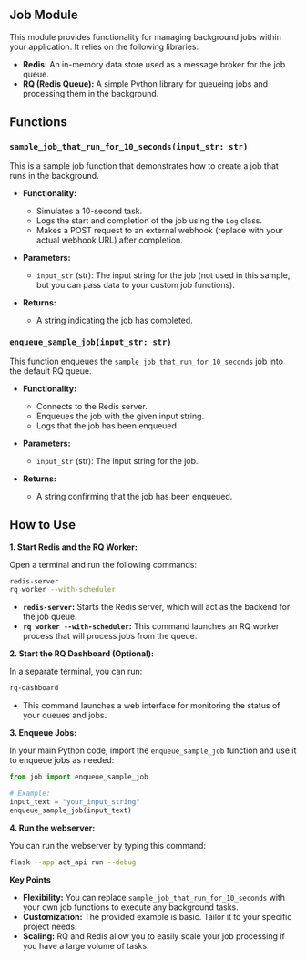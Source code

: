 ## Job Module

This module provides functionality for managing background jobs within your application. It relies on the following libraries:

* **Redis:** An in-memory data store used as a message broker for the job queue.
* **RQ (Redis Queue):** A simple Python library for queueing jobs and processing them in the background.

## Functions

### `sample_job_that_run_for_10_seconds(input_str: str)`

This is a sample job function that demonstrates how to create a job that runs in the background.

* **Functionality:**
    * Simulates a 10-second task.
    * Logs the start and completion of the job using the `Log` class.
    * Makes a POST request to an external webhook (replace with your actual webhook URL) after completion.

* **Parameters:**
    * `input_str` (str): The input string for the job (not used in this sample, but you can pass data to your custom job functions).

* **Returns:**
    * A string indicating the job has completed.

### `enqueue_sample_job(input_str: str)`

This function enqueues the `sample_job_that_run_for_10_seconds` job into the default RQ queue.

* **Functionality:**
    * Connects to the Redis server.
    * Enqueues the job with the given input string.
    * Logs that the job has been enqueued.

* **Parameters:**
    * `input_str` (str): The input string for the job.

* **Returns:**
    * A string confirming that the job has been enqueued.

## How to Use

**1. Start Redis and the RQ Worker:**

Open a terminal and run the following commands:

```bash
redis-server
rq worker --with-scheduler
```
- **`redis-server`:** Starts the Redis server, which will act as the backend for the job queue.
- **`rq worker --with-scheduler`:** This command launches an RQ worker process that will process jobs from the queue.

**2. Start the RQ Dashboard (Optional):**

In a separate terminal, you can run:
```bash
rq-dashboard
```
- This command launches a web interface for monitoring the status of your queues and jobs.

**3. Enqueue Jobs:**

In your main Python code, import the `enqueue_sample_job` function and use it to enqueue jobs as needed:

```python
from job import enqueue_sample_job

# Example:
input_text = "your_input_string"
enqueue_sample_job(input_text)
```

**4. Run the webserver:**

You can run the webserver by typing this command:

```bash
flask --app act_api run --debug
```



**Key Points**

* **Flexibility:** You can replace `sample_job_that_run_for_10_seconds` with your own job functions to execute any background tasks.
* **Customization:** The provided example is basic. Tailor it to your specific project needs.
* **Scaling:** RQ and Redis allow you to easily scale your job processing if you have a large volume of tasks.
